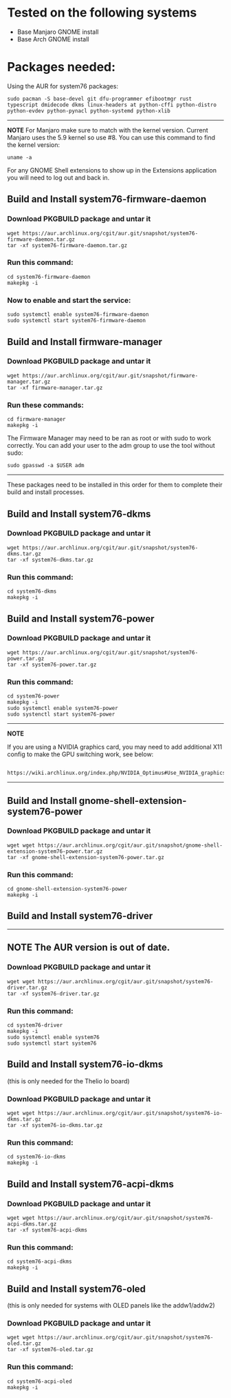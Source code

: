 # Tested on the following systems 
- Base Manjaro GNOME install     
- Base Arch GNOME install         

# Packages needed:

Using the AUR for system76 packages:

```
sudo pacman -S base-devel git dfu-programmer efibootmgr rust typescript dmidecode dkms linux-headers at python-cffi python-distro python-evdev python-pynacl python-systemd python-xlib
```

---
**NOTE**
  For Manjaro make sure to match with the kernel version. Current Manjaro uses the 5.9 kernel so use #8. You can use this command to find the kernel version:

```
uname -a
```

For any GNOME Shell extensions to show up in the Extensions application you will need to log out and back in.

## Build and Install system76-firmware-daemon

### Download PKGBUILD package and untar it

```
wget https://aur.archlinux.org/cgit/aur.git/snapshot/system76-firmware-daemon.tar.gz
tar -xf system76-firmware-daemon.tar.gz
```

### Run this command:

```
cd system76-firmware-daemon
makepkg -i
```
 
### Now to enable and start the service:

```
sudo systemctl enable system76-firmware-daemon
sudo systemctl start system76-firmware-daemon
```

## Build and Install firmware-manager

### Download PKGBUILD package and untar it

```
wget https://aur.archlinux.org/cgit/aur.git/snapshot/firmware-manager.tar.gz
tar -xf firmware-manager.tar.gz
```

### Run these commands:

```
cd firmware-manager
makepkg -i
```

The Firmware Manager may need to be ran as root or with sudo to work correctly. You can add your user to the adm group to use the tool without sudo:

```
sudo gpasswd -a $USER adm
```

---

These packages need to be installed in this order for them to complete their build and install processes.

## Build and Install system76-dkms

### Download PKGBUILD package and untar it

```
wget https://aur.archlinux.org/cgit/aur.git/snapshot/system76-dkms.tar.gz
tar -xf system76-dkms.tar.gz
```

### Run this command:

```
cd system76-dkms
makepkg -i
```

## Build and Install system76-power

### Download PKGBUILD package and untar it

```
wget https://aur.archlinux.org/cgit/aur.git/snapshot/system76-power.tar.gz
tar -xf system76-power.tar.gz
```

### Run this command:

```
cd system76-power
makepkg -i
sudo systemctl enable system76-power
sudo systenctl start system76-power
```

---
**NOTE**

 If you are using a NVIDIA graphics card, you may need to add additional
    X11 config to make the GPU switching work, see below:

        https://wiki.archlinux.org/index.php/NVIDIA_Optimus#Use_NVIDIA_graphics_only
---

## Build and Install gnome-shell-extension-system76-power

### Download PKGBUILD package and untar it

```
wget wget https://aur.archlinux.org/cgit/aur.git/snapshot/gnome-shell-extension-system76-power.tar.gz
tar -xf gnome-shell-extension-system76-power.tar.gz
```

### Run this command:

```
cd gnome-shell-extension-system76-power
makepkg -i
```

## Build and Install system76-driver

---
**NOTE**
The AUR version is out of date.
---

### Download PKGBUILD package and untar it

```
wget wget https://aur.archlinux.org/cgit/aur.git/snapshot/system76-driver.tar.gz
tar -xf system76-driver.tar.gz
```

### Run this command:

```
cd system76-driver
makepkg -i
sudo systemctl enable system76
sudo systemctl start system76
```

## Build and Install system76-io-dkms 
(this is only needed for the Thelio Io board)

### Download PKGBUILD package and untar it

```
wget wget https://aur.archlinux.org/cgit/aur.git/snapshot/system76-io-dkms.tar.gz
tar -xf system76-io-dkms.tar.gz
```

### Run this command:

```
cd system76-io-dkms
makepkg -i
```

## Build and Install system76-acpi-dkms

### Download PKGBUILD package and untar it

```
wget wget https://aur.archlinux.org/cgit/aur.git/snapshot/system76-acpi-dkms.tar.gz
tar -xf system76-acpi-dkms
```

### Run this command:

```
cd system76-acpi-dkms
makepkg -i
```

## Build and Install system76-oled 
(this is only needed for systems with OLED panels like the addw1/addw2)

### Download PKGBUILD package and untar it

```
wget wget https://aur.archlinux.org/cgit/aur.git/snapshot/system76-oled.tar.gz
tar -xf system76-oled.tar.gz
```

### Run this command:

```
cd system76-acpi-oled
makepkg -i
```

